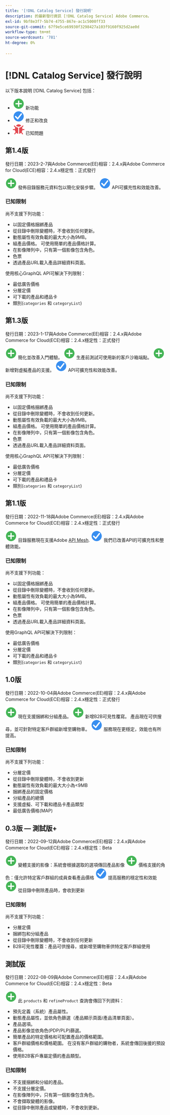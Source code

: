 ```yaml
---
title: '[!DNL Catalog Service] 發行說明'
description: 的最新發行資訊 [!DNL Catalog Service] Adobe Commerce。
exl-id: 9bf8e3f7-5b74-4755-867e-ac1c5000ff33
source-git-commit: 67f9e5ce69930f3298427a103f9160f925d2ae0d
workflow-type: tm+mt
source-wordcount: '781'
ht-degree: 0%

---
```


# [!DNL Catalog Service] 發行說明

以下版本說明 [!DNL Catalog Service] 包括：

* ![新增](../assets/new.svg) 新功能
* ![修正](../assets/fix.svg) 修正和改良
* ![錯誤](../assets/bug.svg) 已知問題

## 第1.4版

發行日期：2023-2-7與Adobe Commerce(EE)相容：2.4.x與Adobe Commerce for Cloud(ECE)相容：2.4.x穩定性：正式發行

![新增](../assets/new.svg) 發佈目錄服務元資料包以簡化安裝步驟。
![修正](../assets/fix.svg) API可擴充性和效能改善。


### 已知限制

尚不支援下列功能：

* 以固定價格捆綁產品
* 從目錄中刪除變體時，不會收到任何更新。
* 動態屬性有效負載的最大大小為9MB。
* 組產品價格。 可使用簡單的產品價格計算。
* 在影像陣列中，只有第一個影像包含角色。
* 色票
* 透過產品URL載入產品詳細資料頁面。

使用核心GraphQL API可解決下列限制：

* 最低廣告價格
* 分層定價
* 可下載的產品和禮品卡
* 類別(`categories` 和 `categoryList`)

## 第1.3版

發行日期：2023-1-17與Adobe Commerce(EE)相容：2.4.x與Adobe Commerce for Cloud(ECE)相容：2.4.x穩定性：正式發行

![新增](../assets/new.svg) 簡化並改善入門體驗。
![新增](../assets/new.svg) 生產前測試可使用新的客戶沙箱端點。
![新增](../assets/new.svg) 新增對虛擬產品的支援。
![修正](../assets/fix.svg) API可擴充性和效能改善。

### 已知限制

尚不支援下列功能：

* 以固定價格捆綁產品
* 從目錄中刪除變體時，不會收到任何更新。
* 動態屬性有效負載的最大大小為9MB。
* 組產品價格。 可使用簡單的產品價格計算。
* 在影像陣列中，只有第一個影像包含角色。
* 色票
* 透過產品URL載入產品詳細資料頁面。

使用核心GraphQL API可解決下列限制：

* 最低廣告價格
* 分層定價
* 可下載的產品和禮品卡
* 類別(`categories` 和 `categoryList`)

## 第1.1版

發行日期：2022-11-18與Adobe Commerce(EE)相容：2.4.x與Adobe Commerce for Cloud(ECE)相容：2.4.x穩定性：正式發行

![新增](../assets/new.svg) 目錄服務現在支援Adobe [API Mesh](https://developer.adobe.com/graphql-mesh-gateway/).
![修正](../assets/fix.svg) 我們已改善API的可擴充性和整體效能。

### 已知限制

尚不支援下列功能：

* 以固定價格捆綁產品
* 從目錄中刪除變體時，不會收到任何更新。
* 動態屬性有效負載的最大大小為9MB。
* 組產品價格。 可使用簡單的產品價格計算。
* 在影像陣列中，只有第一個影像包含角色。
* 色票
* 透過產品URL載入產品詳細資料頁面。

使用GraphQL API可解決下列限制：

* 最低廣告價格
* 分層定價
* 可下載的產品和禮品卡
* 類別(`categories` 和 `categoryList`)

## 1.0版

發行日期：2022-10-04與Adobe Commerce(EE)相容：2.4.x與Adobe Commerce for Cloud(ECE)相容：2.4.x穩定性：正式發行

![新增](../assets/new.svg) 現在支援捆綁和分組產品。
![新增](../assets/new.svg) 新增B2B可見性覆寫。 產品現在可供搜尋，並可針對特定客戶群組新增至購物車。
![修正](../assets/fix.svg) 服務現在更穩定，效能也有所提高。

### 已知限制

尚不支援下列功能：

* 分層定價
* 從目錄中刪除變體時，不會收到更新
* 動態屬性有效負載的最大大小為&lt;9MB
* 捆綁產品的固定價格
* 分組產品的總價
* 支援虛擬、可下載和禮品卡產品類型
* 最低廣告價格(MAP)

## 0.3版 — 測試版+

發行日期：2022-09-12與Adobe Commerce(EE)相容：2.4.x與Adobe Commerce for Cloud(ECE)相容：2.4.x穩定性：Beta

![新增](../assets/new.svg) 變體支援的影像：系統會根據選取的選項傳回產品影像
![新增](../assets/new.svg) 價格支援的角色：僅允許特定客戶群組的成員查看產品價格
![修正](../assets/fix.svg) 提高服務的穩定性和效能
![新增](../assets/new.svg) 從目錄中刪除產品時，會收到更新

### 已知限制

尚不支援下列功能：

* 分層定價
* 捆綁包和分組產品
* 從目錄中刪除變體時，不會收到任何更新
* B2B可見性覆蓋：產品可供搜尋，或新增至購物車供特定客戶群組使用

## 測試版

發行日期：2022-08-09與Adobe Commerce(EE)相容：2.4.x與Adobe Commerce for Cloud(ECE)相容：2.4.x穩定性：Beta

![新增](../assets/new.svg) 此 `products` 和 `refineProduct` 查詢會傳回下列資料：

* 預先定義（系統）產品屬性。
* 動態產品屬性，並依角色篩選（產品顯示頁面/產品清單頁面）。
* 產品選項。
* 產品影像並依角色(PDP/PLP)篩選。
* 簡單產品的特定價格和可配置產品的價格範圍。
* 客戶群組價格和價格範圍。 在沒有客戶群組的購物者，系統會傳回後援的預設價格。
* 使用B2B客戶專屬定價的產品類型。

### 已知限制

* 不支援捆綁和分組的產品。
* 不支援分層定價。
* 在影像陣列中，只有第一個影像包含角色。
* 不會擷取變體的影像。
* 從目錄中刪除產品或變體時，不會收到更新。
